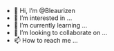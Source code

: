 - 👋 Hi, I’m @Bleaurizen
- 👀 I’m interested in ...
- 🌱 I’m currently learning ...
- 💞️ I’m looking to collaborate on ...
- 📫 How to reach me ...

<!---
Bleaurizen/Bleaurizen is a ✨ special ✨ repository because its `README.md` (this file) appears on your GitHub profile.
You can click the Preview link to take a look at your changes.
--->
